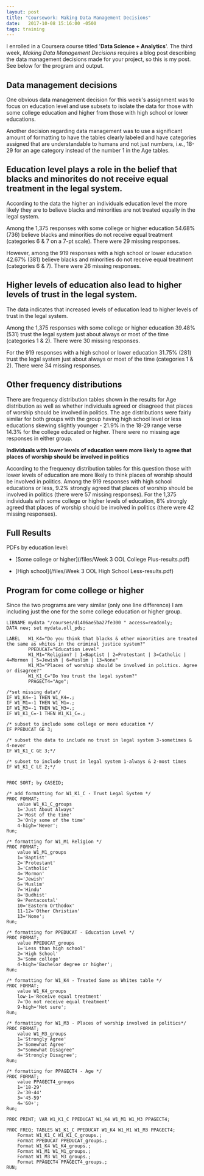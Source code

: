 ```yaml
---
layout: post
title: "Coursework: Making Data Management Decisions"
date:   2017-10-08 15:16:00 -0500
tags: training
---
```


I enrolled in a Coursera course titled '**Data Science + Analytics**'. The third week, _Making Data Management Decisions_ requires a blog post describing the data management decisions made for your project, so this is my post. See below for the program and output.

## Data management decisions

One obvious data management decision for this week's assignment was to focus on education level and use subsets to isolate the data for those with some college education and higher from those with high school or lower educations.

Another decision regarding data management was to use a significant amount of formatting to have the tables clearly labeled and have categories assigned that are understandable to humans and not just numbers, i.e., 18-29 for an age category instead of the number 1 in the Age tables.

## Education level plays a role in the belief that blacks and minorites do not receive equal treatment in the legal system.

According to the data the higher an individuals education level the more likely they are to believe blacks and minorities are not treated equally in the legal system.

Among the 1,375 responses with some college or higher education 54.68% (736) believe blacks and minorities do not receive equal treatment (categories 6 & 7 on a 7-pt scale). There were 29 missing responses.

However, among the 919 responses with a high school or lower education 42.67% (381) believe blacks and minorities do not receive equal treatment (categories 6 & 7). There were 26 missing responses.

## Higher levels of education also lead to higher levels of trust in the legal system.

The data indicates that increased levels of education lead to higher levels of trust in the legal system.

Among the 1,375 responses with some college or higher education 39.48% (531) trust the legal system just about always or most of the time (categories 1 & 2). There were 30 missing responses.

For the 919 responses with a high school or lower education 31.75% (281) trust the legal system just about always or most of the time (categories 1 & 2). There were 34 missing responses.

## Other frequency distributions

There are frequency distribution tables shown in the results for Age distribution as well as whether individuals agreed or disagreed that places of worship should be involved in politics. The age distributions were fairly similar for both groups with the group having high school level or less educations skewing slightly younger - 21.9% in the 18-29 range verse 14.3% for the college educated or higher. There were no missing age responses in either group.

**Individuals with lower levels of education were more likely to agree that places of worship should be involved in politics**

According to the frequency distribution tables for this question those with lower levels of education are more likely to think places of worship should be involved in politics. Among the 919 responses with high school educations or less, 9.2% strongly agreed that places of worship should be involved in politics (there were 57 missing responses). For the 1,375 individuals with some college or higher levels of education, 8% strongly agreed that places of worship should be involved in politics (there were 42 missing responses).

## Full Results

PDFs by education level:

- [Some college or higher](/files/Week 3 OOL College Plus-results.pdf)

- [High school](/files/Week 3 OOL High School Less-results.pdf)

## Program for come college or higher

Since the two programs are very similar (only one line difference) I am including just the one for the some college education or higher group.

```
LIBNAME mydata "/courses/d1406ae5ba27fe300 " access=readonly;
DATA new; set mydata.oll_pds;

LABEL   W1_K4="Do you think that blacks & other minorities are treated the same as whites in the criminal justice system?"
        PPEDUCAT="Education Level"
        W1_M1="Religion? | 1=Baptist | 2=Protestant | 3=Catholic | 4=Mormon | 5=Jewish | 6=Muslim | 13=None"
        W1_M3="Places of worship should be involved in politics. Agree or disagree?"
        W1_K1_C="Do You trust the legal system?"
        PPAGECT4="Age";

/*set missing data*/
IF W1_K4=-1 THEN W1_K4=.;
IF W1_M1=-1 THEN W1_M1=.;
IF W1_M3=-1 THEN W1_M3=.;
IF W1_K1_C=-1 THEN W1_K1_C=.;

/* subset to include some college or more education */
IF PPEDUCAT GE 3;

/* subset the data to include no trust in legal system 3-sometimes & 4-never
IF W1_K1_C GE 3;*/

/* subset to include trust in legal system 1-always & 2-most times 
IF W1_K1_C LE 2;*/

 
PROC SORT; by CASEID;

/* add formatting for W1_K1_C - Trust Legal System */
PROC FORMAT;
    value W1_K1_C_groups
    1='Just About Always'
    2='Most of the time'
    3='Only some of the time'
    4-high='Never';
Run;

/* formatting for W1_M1 Religion */
PROC FORMAT;
    value W1_M1_groups
    1='Baptist'
    2='Protestant'
    3='Catholic'
    4='Mormon'
    5='Jewish'
    6='Muslim'
    7='Hindu'
    8='Budhist'
    9='Pentacostal'
    10='Eastern Orthodox'
    11-12='Other Christian'
    13='None';
Run;

/* formatting for PPEDUCAT - Education Level */
PROC FORMAT;
    value PPEDUCAT_groups
    1='Less than high school'
    2='High School'
    3='Some college'
    4-high='Bachelor degree or higher';
Run;

/* formatting for W1_K4 - Treated Same as Whites table */
PROC FORMAT;
    value W1_K4_groups
    low-1='Receive equal treatment'
    7='Do not receive equal treatment'
    9-high='Not sure';
Run;

/* formatting for W1_M3 - Places of worship involved in politics*/
PROC FORMAT;
    value W1_M3_groups
    1='Strongly Agree'
    2='Somewhat Agree'
    3="Somewhat Disagree"
    4='Strongly Disagree';
Run;

/* formatting for PPAGECT4 - Age */
PROC FORMAT;
    value PPAGECT4_groups
    1='18-29'
    2='30-44'
    3='45-59'
    4='60+';
Run;

PROC PRINT; VAR W1_K1_C PPEDUCAT W1_K4 W1_M1 W1_M3 PPAGECT4;

PROC FREQ; TABLES W1_K1_C PPEDUCAT W1_K4 W1_M1 W1_M3 PPAGECT4;
    Format W1_K1_C W1_K1_C_groups.;
    Format PPEDUCAT PPEDUCAT_groups.;
    Format W1_K4 W1_K4_groups.;
    Format W1_M1 W1_M1_groups.;
    Format W1_M3 W1_M3_groups.;
    Format PPAGECT4 PPAGECT4_groups.;
RUN;
```